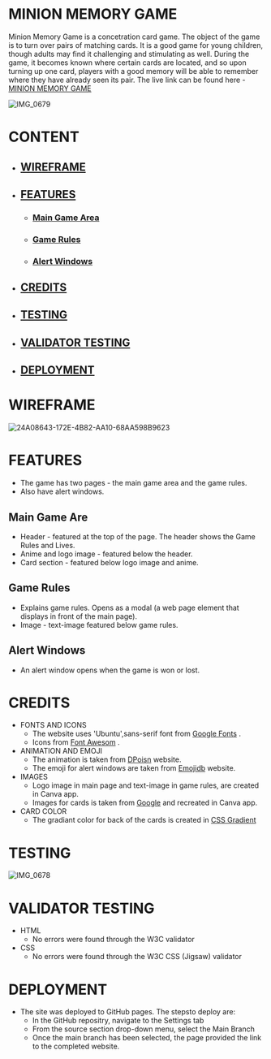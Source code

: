 # MINION MEMORY GAME
Minion Memory Game is a concetration card game. The object of the game is to turn over pairs of matching cards. It is a good game for young children, though adults may find it challenging and stimulating as well. During the game, it becomes known where certain cards are located, and so upon turning up one card, players with a good memory will be able to remember where they have already seen its pair.
The live link can be found here - [MINION MEMORY GAME](https://indrakens.github.io/minion-memory-game/)

![IMG_0679](https://github.com/Indrakens/minion-memory-game/assets/127971416/936daf30-3a43-4400-997f-ca109d579486)

# CONTENT
* ## [WIREFRAME](https://github.com/Indrakens/minion-memory-game#wireframe-1)
* ## [FEATURES](https://github.com/Indrakens/minion-memory-game#features)
   * ### [Main Game Area](https://github.com/Indrakens/minion-memory-game#main-game-are)
   * ### [Game Rules](https://github.com/Indrakens/minion-memory-game#game-rules)
   * ### [Alert Windows](https://github.com/Indrakens/minion-memory-game#alert-windows-1)
* ## [CREDITS](https://github.com/Indrakens/minion-memory-game#credits-1)
* ## [TESTING](https://github.com/Indrakens/minion-memory-game#testing-1)
* ## [VALIDATOR TESTING](https://github.com/Indrakens/minion-memory-game#validator-testing-1)
* ## [DEPLOYMENT](https://github.com/Indrakens/minion-memory-game#deployment-1)

# WIREFRAME
![24A08643-172E-4B82-AA10-68AA598B9623](https://github.com/Indrakens/minion-memory-game/assets/127971416/521a3edc-1f01-4c5d-9dbc-22ccfd840af1)

# FEATURES
* The game has two pages - the main game area and the game rules. 
* Also have alert windows.
## Main Game Are
* Header - featured at the top of the page. The header shows the Game Rules and Lives.
* Anime and logo image - featured below the header.
* Card section - featured below logo image and anime.
## Game Rules
* Explains game rules. Opens as a modal (a web page element that displays in front of the main page).
* Image - text-image featured below game rules.
## Alert Windows
* An alert window opens when the game is won or lost.

# CREDITS
* FONTS AND ICONS
  * The website uses 'Ubuntu',sans-serif font from [Google Fonts]( https://fonts.google.com/ ) .
  * Icons from [Font Awesom]( https://fontawesome.com/ ) .
* ANIMATION AND EMOJI
  * The animation is taken from [DPoisn]( https://dpoisn.com/images/faces/minions.php ) website.
  * The emoji for alert windows are taken from [Emojidb]( https://emojidb.org/ ) website.
* IMAGES
  * Logo image in main page and text-image in game rules, are created in Canva app.
  * Images for cards is taken from [Google]( https://www.google.com/ ) and recreated in Canva app.
* CARD COLOR
  * The gradiant color for back of the cards is created in [CSS Gradient]( https://cssgradient.io/ )

# TESTING
![IMG_0678](https://github.com/Indrakens/minion-memory-game/assets/127971416/520d4de1-ecc5-4e84-9556-31771a743b46)

# VALIDATOR TESTING
* HTML
   * No errors were found through the W3C validator
* CSS
   * No errors were found through the W3C CSS (Jigsaw) validator

# DEPLOYMENT
* The site was deployed to GitHub pages. The stepsto deploy are:
   *  In the GitHub repositry, navigate to the Settings tab
   *  From the source section drop-down menu, select the Main Branch 
   *  Once the main branch has been selected, the page provided the link to the completed website.
